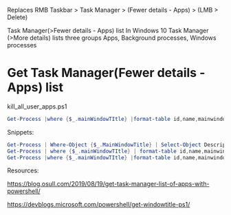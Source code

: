 Replaces RMB Taskbar > Task Manager > (Fewer details - Apps) > (LMB > Delete)

Task Manager(>Fewer details - Apps) list
In Windows 10 Task Manager (>More details) lists three groups Apps, Background processes, Windows processes

# Get Task Manager(Fewer details - Apps) list

kill_all_user_apps.ps1
```powershell
Get-Process |where {$_.mainWindowTItle} |format-table id,name,mainwindowtitle –AutoSize
```

Snippets:
```powershell
Get-Process | Where-Object {$_.MainWindowTitle} | Select-Object Description
Get-Process | where {$_.mainWindowTItle} | format-table id,name,mainwindowtitle –AutoSize
Get-Process |where {$_.mainWindowTItle} |format-table id,name,mainwindowtitle –AutoSize
```

Resources:

https://blog.osull.com/2019/08/19/get-task-manager-list-of-apps-with-powershell/

https://devblogs.microsoft.com/powershell/get-windowtitle-ps1/
